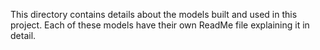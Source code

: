 This directory contains details about the models built and used in this project. Each of these models have their own ReadMe file
explaining it in detail.
